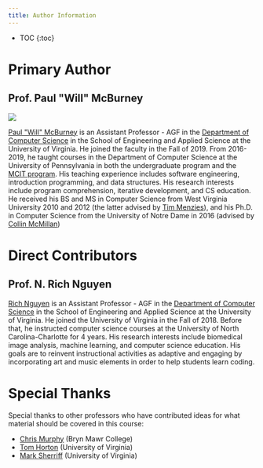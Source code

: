 ```yaml
---
title: Author Information
---
```


* TOC
{:toc}

# Primary Author

## Prof. Paul "Will" McBurney
<img src="https://engineering.virginia.edu/sites/default/files/styles/faculty_headshot/public/selfie%20-%20Paul%20McBurney.jpg?itok=iBdmez0l">

[Paul "Will" McBurney](https://engineering.virginia.edu/faculty/paul-will-mcburney) is an Assistant Professor - AGF in 
the [Department of Computer Science](https://engineering.virginia.edu/departments/computer-science) in the School of 
Engineering and Applied Science at the University of Virginia. He joined the faculty in the Fall of 2019. From 2016-2019, he 
taught courses in the Department of Computer Science at the University of Pennsylvania in both the undergraduate 
program and the [MCIT program](https://gradadm.seas.upenn.edu/masters/computer-and-information-technology-mcit/). 
His teaching experience includes software engineering, introduction programming, and data structures. 
His research interests include program comprehension, iterative development, and CS education. He received his BS and MS 
in Computer Science from West Virginia University 2010 and 2012 (the latter advised by [Tim Menzies](https://menzies.us/)), 
and his Ph.D. in Computer Science from the University of Notre Dame in 2016 (advised by [Collin McMillan](https://www3.nd.edu/~cmc/))

# Direct Contributors

## Prof. N. Rich Nguyen

[Rich Nguyen](https://www.cs.virginia.edu/~nn4pj/) is an Assistant Professor - AGF in the 
[Department of Computer Science](https://engineering.virginia.edu/departments/computer-science) in the School of
Engineering and Applied Science at the University of Virginia. He joined the University of Virginia in the Fall of 2018.
Before that, he instructed computer science courses at the University of North Carolina-Charlotte for 4 years. His
research interests include biomedical image analysis, machine learning, and computer science education. His goals
are to reinvent instructional activities as adaptive and engaging by incorporating art and music elements
in order to help students learn coding.

# Special Thanks

Special thanks to other professors who have contributed ideas for what material should be covered in this course:

- [Chris Murphy](https://cs.brynmawr.edu/~cdmurphy/) (Bryn Mawr College)
- [Tom Horton](https://engineering.virginia.edu/faculty/thomas-b-horton) (University of Virginia)
- [Mark Sherriff](https://engineering.virginia.edu/faculty/mark-sherriff) (University of Virginia)